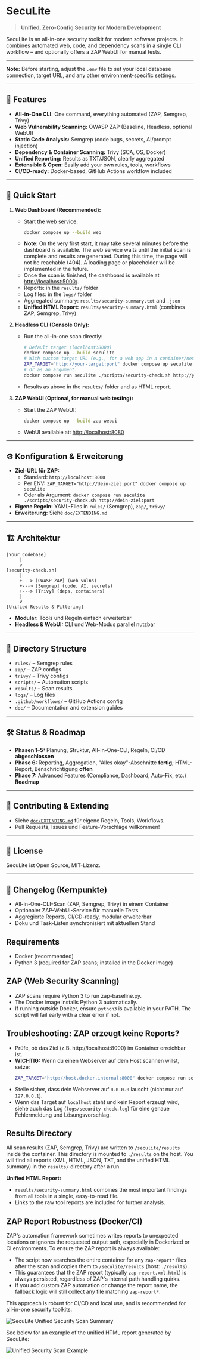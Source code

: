# SecuLite

> **Unified, Zero-Config Security for Modern Development**

SecuLite is an all-in-one security toolkit for modern software projects. It combines automated web, code, and dependency scans in a single CLI workflow – and optionally offers a ZAP WebUI for manual tests.

---

**Note:** Before starting, adjust the `.env` file to set your local database connection, target URL, and any other environment-specific settings.

---

## 🚀 Features

- **All-in-One CLI:** One command, everything automated (ZAP, Semgrep, Trivy)
- **Web Vulnerability Scanning:** OWASP ZAP (Baseline, Headless, optional WebUI)
- **Static Code Analysis:** Semgrep (code bugs, secrets, AI/prompt injection)
- **Dependency & Container Scanning:** Trivy (SCA, OS, Docker)
- **Unified Reporting:** Results as TXT/JSON, clearly aggregated
- **Extensible & Open:** Easily add your own rules, tools, workflows
- **CI/CD-ready:** Docker-based, GitHub Actions workflow included

---

## 🏁 Quick Start

1. **Web Dashboard (Recommended):**
   - Start the web service:
     ```sh
     docker compose up --build web
     ```
   - **Note:** On the very first start, it may take several minutes before the dashboard is available. The web service waits until the initial scan is complete and results are generated. During this time, the page will not be reachable (404). A loading page or placeholder will be implemented in the future.
   - Once the scan is finished, the dashboard is available at [http://localhost:5000/](http://localhost:5000/).
   - Reports: in the `results/` folder
   - Log files: in the `logs/` folder
   - Aggregated summary: `results/security-summary.txt` and `.json`
   - **Unified HTML Report:** `results/security-summary.html` (combines ZAP, Semgrep, Trivy)

2. **Headless CLI (Console Only):**
   - Run the all-in-one scan directly:
     ```sh
     # Default target (localhost:8000)
     docker compose up --build seculite
     # With custom target URL (e.g., for a web app in a container/network)
     ZAP_TARGET="http://your-target:port" docker compose up seculite
     # Or as an argument:
     docker compose run seculite ./scripts/security-check.sh http://your-target:port
     ```
   - Results as above in the `results/` folder and as HTML report.

3. **ZAP WebUI (Optional, for manual web testing):**
   - Start the ZAP WebUI:
     ```sh
     docker compose up --build zap-webui
     ```
   - WebUI available at: [http://localhost:8080](http://localhost:8080)

---

## ⚙️ Konfiguration & Erweiterung

- **Ziel-URL für ZAP:**
  - Standard: `http://localhost:8000`
  - Per ENV: `ZAP_TARGET="http://dein-ziel:port" docker compose up seculite`
  - Oder als Argument: `docker compose run seculite ./scripts/security-check.sh http://dein-ziel:port`
- **Eigene Regeln:** YAML-Files in `rules/` (Semgrep), `zap/`, `trivy/`
- **Erweiterung:** Siehe `doc/EXTENDING.md`

---

## 🏗 Architektur

```
[Your Codebase]
     |
     v
[security-check.sh]
     |
     +---> [OWASP ZAP] (web vulns)
     +---> [Semgrep] (code, AI, secrets)
     +---> [Trivy] (deps, containers)
     |
     v
[Unified Results & Filtering]
```
- **Modular:** Tools und Regeln einfach erweiterbar
- **Headless & WebUI:** CLI und Web-Modus parallel nutzbar

---

## 📂 Directory Structure

- `rules/` – Semgrep rules
- `zap/` – ZAP configs
- `trivy/` – Trivy configs
- `scripts/` – Automation scripts
- `results/` – Scan results
- `logs/` – Log files
- `.github/workflows/` – GitHub Actions config
- `doc/` – Documentation and extension guides

---

## 🛠️ Status & Roadmap

- **Phasen 1–5:** Planung, Struktur, All-in-One-CLI, Regeln, CI/CD **abgeschlossen**
- **Phase 6:** Reporting, Aggregation, "Alles okay"-Abschnitte **fertig**; HTML-Report, Benachrichtigung **offen**
- **Phase 7:** Advanced Features (Compliance, Dashboard, Auto-Fix, etc.) **Roadmap**

---

## 🤝 Contributing & Extending

- Siehe [`doc/EXTENDING.md`](doc/EXTENDING.md) für eigene Regeln, Tools, Workflows.
- Pull Requests, Issues und Feature-Vorschläge willkommen!

---

## 📄 License

SecuLite ist Open Source, MIT-Lizenz.

---

## 📝 Changelog (Kernpunkte)
- All-in-One-CLI-Scan (ZAP, Semgrep, Trivy) in einem Container
- Optionaler ZAP-WebUI-Service für manuelle Tests
- Aggregierte Reports, CI/CD-ready, modular erweiterbar
- Doku und Task-Listen synchronisiert mit aktuellem Stand

## Requirements
- Docker (recommended)
- Python 3 (required for ZAP scans; installed in the Docker image)

## ZAP (Web Security Scanning)
- ZAP scans require Python 3 to run zap-baseline.py.
- The Docker image installs Python 3 automatically.
- If running outside Docker, ensure `python3` is available in your PATH. The script will fail early with a clear error if not.

## Troubleshooting: ZAP erzeugt keine Reports?
- Prüfe, ob das Ziel (z.B. http://localhost:8000) im Container erreichbar ist.
- **WICHTIG:** Wenn du einen Webserver auf dem Host scannen willst, setze:
  ```sh
  ZAP_TARGET="http://host.docker.internal:8000" docker compose run seculite
  ```
- Stelle sicher, dass dein Webserver auf `0.0.0.0` lauscht (nicht nur auf `127.0.0.1`).
- Wenn das Target auf `localhost` steht und kein Report erzeugt wird, siehe auch das Log (`logs/security-check.log`) für eine genaue Fehlermeldung und Lösungsvorschlag.

## Results Directory

All scan results (ZAP, Semgrep, Trivy) are written to `/seculite/results` inside the container. This directory is mounted to `./results` on the host. You will find all reports (XML, HTML, JSON, TXT, and the unified HTML summary) in the `results/` directory after a run.

**Unified HTML Report:**
- `results/security-summary.html` combines the most important findings from all tools in a single, easy-to-read file.
- Links to the raw tool reports are included for further analysis.

## ZAP Report Robustness (Docker/CI)

ZAP's automation framework sometimes writes reports to unexpected locations or ignores the requested output path, especially in Dockerized or CI environments. To ensure the ZAP report is always available:

- The script now searches the entire container for any `zap-report*` files after the scan and copies them to `/seculite/results` (host: `./results`).
- This guarantees that the ZAP report (typically `zap-report.xml.html`) is always persisted, regardless of ZAP's internal path handling quirks.
- If you add custom ZAP automation or change the report name, the fallback logic will still collect any file matching `zap-report*`.

This approach is robust for CI/CD and local use, and is recommended for all-in-one security toolkits.

![SecuLite Unified Security Scan Summary](docs/screenshots/security-summary-example.png)

See below for an example of the unified HTML report generated by SecuLite:

![Unified Security Scan Example](docs/screenshots/security-summary-example.png)
